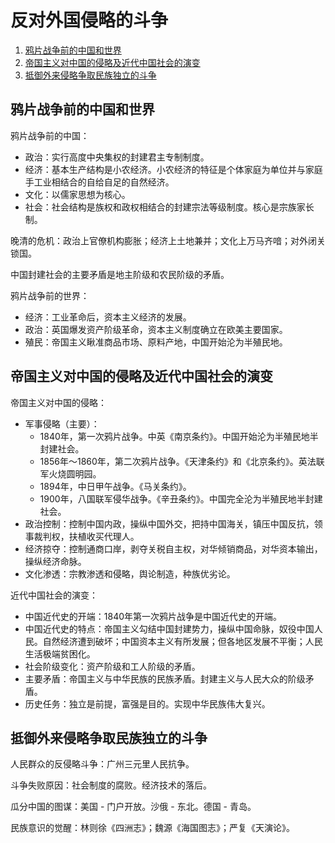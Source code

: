 # 反对外国侵略的斗争

1.  [鸦片战争前的中国和世界](#鸦片战争前的中国和世界)
2.  [帝国主义对中国的侵略及近代中国社会的演变](#帝国主义对中国的侵略及近代中国社会的演变)
3.  [抵御外来侵略争取民族独立的斗争](#抵御外来侵略争取民族独立的斗争)

## 鸦片战争前的中国和世界

鸦片战争前的中国：

*   政治：实行高度中央集权的封建君主专制制度。
*   经济：基本生产结构是小农经济。小农经济的特征是个体家庭为单位并与家庭手工业相结合的自给自足的自然经济。
*   文化：以儒家思想为核心。
*   社会：社会结构是族权和政权相结合的封建宗法等级制度。核心是宗族家长制。

晚清的危机：政治上官僚机构膨胀；经济上土地兼并；文化上万马齐喑；对外闭关锁国。

中国封建社会的主要矛盾是地主阶级和农民阶级的矛盾。

鸦片战争前的世界：

*   经济：工业革命后，资本主义经济的发展。
*   政治：英国爆发资产阶级革命，资本主义制度确立在欧美主要国家。
*   殖民：帝国主义瞅准商品市场、原料产地，中国开始沦为半殖民地。

## 帝国主义对中国的侵略及近代中国社会的演变

帝国主义对中国的侵略：

*   军事侵略（主要）：
    *   1840年，第一次鸦片战争。中英《南京条约》。中国开始沦为半殖民地半封建社会。
    *   1856年～1860年，第二次鸦片战争。《天津条约》和《北京条约》。英法联军火烧圆明园。
    *   1894年，中日甲午战争。《马关条约》。
    *   1900年，八国联军侵华战争。《辛丑条约》。中国完全沦为半殖民地半封建社会。
*   政治控制：控制中国内政，操纵中国外交，把持中国海关，镇压中国反抗，领事裁判权，扶植收买代理人。
*   经济掠夺：控制通商口岸，剥夺关税自主权，对华倾销商品，对华资本输出，操纵经济命脉。
*   文化渗透：宗教渗透和侵略，舆论制造，种族优劣论。

近代中国社会的演变：

*   中国近代史的开端：1840年第一次鸦片战争是中国近代史的开端。
*   中国近代史的特点：帝国主义勾结中国封建势力，操纵中国命脉，奴役中国人民。自然经济遭到破坏；中国资本主义有所发展；但各地区发展不平衡；人民生活极端贫困化。
*   社会阶级变化：资产阶级和工人阶级的矛盾。
*   主要矛盾：帝国主义与中华民族的民族矛盾。封建主义与人民大众的阶级矛盾。
*   历史任务：独立是前提，富强是目的。实现中华民族伟大复兴。

## 抵御外来侵略争取民族独立的斗争

人民群众的反侵略斗争：广州三元里人民抗争。

斗争失败原因：社会制度的腐败。经济技术的落后。

瓜分中国的图谋：美国 - 门户开放。沙俄 - 东北。德国 - 青岛。

民族意识的觉醒：林则徐《四洲志》；魏源《海国图志》；严复《天演论》。
